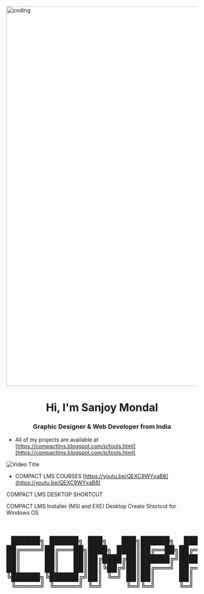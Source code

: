 <img align="center" alt="coding" width="1000" src="https://blogger.googleusercontent.com/img/b/R29vZ2xl/AVvXsEj5gLBFs_5ax95KuQfqCjaQmtXpxS7bNwN9521yhHZQid8m0dgnfMiFfEEQP5vyEQX4_HbjlLgfGgNV2gGbgnRdbhyphenhyphenmEpzPKeLLBA0_Xi2nDcmxHpZnvZR3QgVXMr1icAkLpTcdhl57gebnB18rAwO29X6ormNScFkaCzI5MVjgV3oOybi12z4LeusnEnI/w640-h148/banner.png">

<h1 align="center">Hi, I'm Sanjoy Mondal</h1>
<h3 align="center">Graphic Designer & Web Developer from India</h3>

-  All of my projects are available at [https://compactlms.blogspot.com/p/tools.html](https://compactlms.blogspot.com/p/tools.html)

![Video Title](https://img.youtube.com/vi/QEXC9WYxaB8/hqdefault.jpg) 

- COMPACT LMS COURSES [https://youtu.be/QEXC9WYxaB8](https://youtu.be/QEXC9WYxaB8)

COMPACT LMS DESKTOP SHORTCUT

COMPACT LMS Installer (MSI and EXE) Desktop Create Shortcut for Windows OS

<h2 align="center"><pre> 
 ██████╗ ██████╗ ███╗   ███╗██████╗  █████╗  ██████╗████████╗    ██╗     ███╗   ███╗███████╗
██╔════╝██╔═══██╗████╗ ████║██╔══██╗██╔══██╗██╔════╝╚══██╔══╝    ██║     ████╗ ████║██╔════╝
██║     ██║   ██║██╔████╔██║██████╔╝███████║██║        ██║       ██║     ██╔████╔██║███████╗
██║     ██║   ██║██║╚██╔╝██║██╔═══╝ ██╔══██║██║        ██║       ██║     ██║╚██╔╝██║╚════██║
╚██████╗╚██████╔╝██║ ╚═╝ ██║██║     ██║  ██║╚██████╗   ██║       ███████╗██║ ╚═╝ ██║███████║
 ╚═════╝ ╚═════╝ ╚═╝     ╚═╝╚═╝     ╚═╝  ╚═╝ ╚═════╝   ╚═╝       ╚══════╝╚═╝     ╚═╝╚══════╝
 </pre></h2>
 
